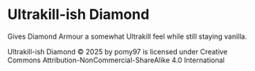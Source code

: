 # Ultrakill-ish Diamond
Gives Diamond Armour a somewhat Ultrakill feel while still staying vanilla.

Ultrakill-ish Diamond © 2025 by pomy97 is licensed under Creative Commons Attribution-NonCommercial-ShareAlike 4.0 International